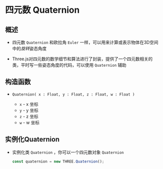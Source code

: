 # 四元数  Quaternion

## 概述

+ 四元数 `Quaternion` 和欧拉角 `Euler` 一样，可以用来计算或表示物体在3D空间中的*旋转*姿态角度

+ Three.js对四元数的数学细节和算法进行了封装，提供了一个四元数相关的类，平时写一些姿态角度的代码，可以使用 `Quaternion` 辅助

## 构造函数

+ `Quaternion( x : Float, y : Float, z : Float, w : Float )`

  + `x` - x 坐标
  + `y` - y 坐标
  + `z` - z 坐标
  + `w` - w 坐标

## 实例化Quaternion

+ 实例化类 `Quaternion` ，你可以一个四元数对象 `Quaternion`

  ```js
  const quaternion = new THREE.Quaternion();
  ```
